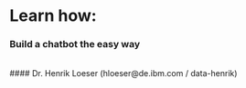 # Learn how:
### Build a chatbot the easy way
<br>
#### Dr. Henrik Loeser (hloeser@de.ibm.com / data-henrik)
